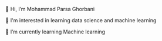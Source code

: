 👋 Hi, I’m Mohammad Parsa Ghorbani

👀 I'm interested in learning data science and machine learning

🌱 I’m currently learning Machine learning

